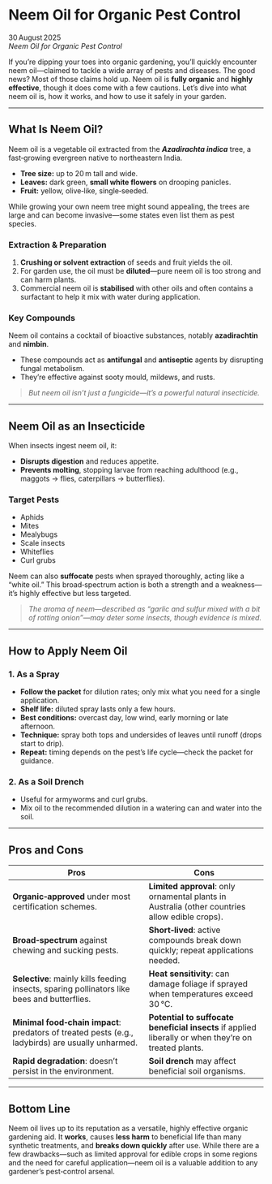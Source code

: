 # Neem Oil for Organic Pest Control

30 August 2025  
*Neem Oil for Organic Pest Control*

If you’re dipping your toes into organic gardening, you’ll quickly encounter neem oil—claimed to tackle a wide array of pests and diseases. The good news? Most of those claims hold up. Neem oil is **fully organic** and **highly effective**, though it does come with a few cautions. Let’s dive into what neem oil is, how it works, and how to use it safely in your garden.

---

## What Is Neem Oil?

Neem oil is a vegetable oil extracted from the **_Azadirachta indica_** tree, a fast‑growing evergreen native to northeastern India.  
- **Tree size:** up to 20 m tall and wide.  
- **Leaves:** dark green, **small white flowers** on drooping panicles.  
- **Fruit:** yellow, olive‑like, single‑seeded.

While growing your own neem tree might sound appealing, the trees are large and can become invasive—some states even list them as pest species.

### Extraction & Preparation

1. **Crushing or solvent extraction** of seeds and fruit yields the oil.  
2. For garden use, the oil must be **diluted**—pure neem oil is too strong and can harm plants.  
3. Commercial neem oil is **stabilised** with other oils and often contains a surfactant to help it mix with water during application.

### Key Compounds

Neem oil contains a cocktail of bioactive substances, notably **azadirachtin** and **nimbin**.  
- These compounds act as **antifungal** and **antiseptic** agents by disrupting fungal metabolism.  
- They’re effective against sooty mould, mildews, and rusts.

> *But neem oil isn’t just a fungicide—it’s a powerful natural insecticide.*

---

## Neem Oil as an Insecticide

When insects ingest neem oil, it:

- **Disrupts digestion** and reduces appetite.  
- **Prevents molting**, stopping larvae from reaching adulthood (e.g., maggots → flies, caterpillars → butterflies).

### Target Pests

- Aphids  
- Mites  
- Mealybugs  
- Scale insects  
- Whiteflies  
- Curl grubs  

Neem can also **suffocate** pests when sprayed thoroughly, acting like a “white oil.” This broad‑spectrum action is both a strength and a weakness—it’s highly effective but less targeted.

> *The aroma of neem—described as “garlic and sulfur mixed with a bit of rotting onion”—may deter some insects, though evidence is mixed.*

---

## How to Apply Neem Oil

### 1. As a Spray

- **Follow the packet** for dilution rates; only mix what you need for a single application.  
- **Shelf life:** diluted spray lasts only a few hours.  
- **Best conditions:** overcast day, low wind, early morning or late afternoon.  
- **Technique:** spray both tops and undersides of leaves until runoff (drops start to drip).  
- **Repeat:** timing depends on the pest’s life cycle—check the packet for guidance.

### 2. As a Soil Drench

- Useful for armyworms and curl grubs.  
- Mix oil to the recommended dilution in a watering can and water into the soil.

---

## Pros and Cons

| **Pros** | **Cons** |
|----------|----------|
| **Organic‑approved** under most certification schemes. | **Limited approval**: only ornamental plants in Australia (other countries allow edible crops). |
| **Broad‑spectrum** against chewing and sucking pests. | **Short‑lived**: active compounds break down quickly; repeat applications needed. |
| **Selective**: mainly kills feeding insects, sparing pollinators like bees and butterflies. | **Heat sensitivity**: can damage foliage if sprayed when temperatures exceed 30 °C. |
| **Minimal food‑chain impact**: predators of treated pests (e.g., ladybirds) are usually unharmed. | **Potential to suffocate beneficial insects** if applied liberally or when they’re on treated plants. |
| **Rapid degradation**: doesn’t persist in the environment. | **Soil drench** may affect beneficial soil organisms. |

---

## Bottom Line

Neem oil lives up to its reputation as a versatile, highly effective organic gardening aid. It **works**, causes **less harm** to beneficial life than many synthetic treatments, and **breaks down quickly** after use. While there are a few drawbacks—such as limited approval for edible crops in some regions and the need for careful application—neem oil is a valuable addition to any gardener’s pest‑control arsenal.